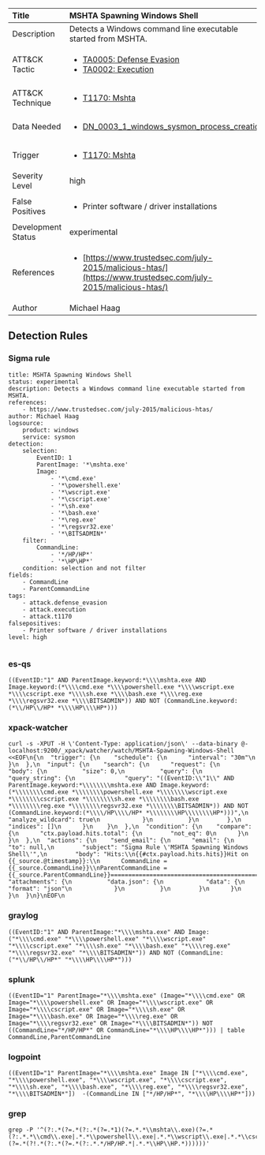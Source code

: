 | Title                | MSHTA Spawning Windows Shell                                                                                                                                                 |
|:---------------------|:------------------------------------------------------------------------------------------------------------------------------------------------------------|
| Description          | Detects a Windows command line executable started from MSHTA.                                                                                                                                           |
| ATT&amp;CK Tactic    | <ul><li>[TA0005: Defense Evasion](https://attack.mitre.org/tactics/TA0005)</li><li>[TA0002: Execution](https://attack.mitre.org/tactics/TA0002)</li></ul>  |
| ATT&amp;CK Technique | <ul><li>[T1170: Mshta](https://attack.mitre.org/techniques/T1170)</li></ul>                             |
| Data Needed          | <ul><li>[DN_0003_1_windows_sysmon_process_creation](../Data_Needed/DN_0003_1_windows_sysmon_process_creation.md)</li></ul>                                                         |
| Trigger              | <ul><li>[T1170: Mshta](../Triggers/T1170.md)</li></ul>  |
| Severity Level       | high                                                                                                                                                 |
| False Positives      | <ul><li>Printer software / driver installations</li></ul>                                                                  |
| Development Status   | experimental                                                                                                                                                |
| References           | <ul><li>[https://www.trustedsec.com/july-2015/malicious-htas/](https://www.trustedsec.com/july-2015/malicious-htas/)</li></ul>                                                          |
| Author               | Michael Haag                                                                                                                                                |


## Detection Rules

### Sigma rule

```
title: MSHTA Spawning Windows Shell
status: experimental
description: Detects a Windows command line executable started from MSHTA.
references:
    - https://www.trustedsec.com/july-2015/malicious-htas/
author: Michael Haag
logsource:
    product: windows
    service: sysmon
detection:
    selection:
        EventID: 1
        ParentImage: '*\mshta.exe'
        Image:
            - '*\cmd.exe'
            - '*\powershell.exe'
            - '*\wscript.exe'
            - '*\cscript.exe'
            - '*\sh.exe'
            - '*\bash.exe'
            - '*\reg.exe'
            - '*\regsvr32.exe'
            - '*\BITSADMIN*'
    filter:
        CommandLine:
            - '*/HP/HP*'
            - '*\HP\HP*'
    condition: selection and not filter
fields:
    - CommandLine
    - ParentCommandLine
tags:
    - attack.defense_evasion
    - attack.execution
    - attack.t1170
falsepositives:
    - Printer software / driver installations
level: high


```





### es-qs
    
```
((EventID:"1" AND ParentImage.keyword:*\\\\mshta.exe AND Image.keyword:(*\\\\cmd.exe *\\\\powershell.exe *\\\\wscript.exe *\\\\cscript.exe *\\\\sh.exe *\\\\bash.exe *\\\\reg.exe *\\\\regsvr32.exe *\\\\BITSADMIN*)) AND NOT (CommandLine.keyword:(*\\/HP\\/HP* *\\\\HP\\\\HP*)))
```


### xpack-watcher
    
```
curl -s -XPUT -H \'Content-Type: application/json\' --data-binary @- localhost:9200/_xpack/watcher/watch/MSHTA-Spawning-Windows-Shell <<EOF\n{\n  "trigger": {\n    "schedule": {\n      "interval": "30m"\n    }\n  },\n  "input": {\n    "search": {\n      "request": {\n        "body": {\n          "size": 0,\n          "query": {\n            "query_string": {\n              "query": "((EventID:\\"1\\" AND ParentImage.keyword:*\\\\\\\\mshta.exe AND Image.keyword:(*\\\\\\\\cmd.exe *\\\\\\\\powershell.exe *\\\\\\\\wscript.exe *\\\\\\\\cscript.exe *\\\\\\\\sh.exe *\\\\\\\\bash.exe *\\\\\\\\reg.exe *\\\\\\\\regsvr32.exe *\\\\\\\\BITSADMIN*)) AND NOT (CommandLine.keyword:(*\\\\/HP\\\\/HP* *\\\\\\\\HP\\\\\\\\HP*)))",\n              "analyze_wildcard": true\n            }\n          }\n        },\n        "indices": []\n      }\n    }\n  },\n  "condition": {\n    "compare": {\n      "ctx.payload.hits.total": {\n        "not_eq": 0\n      }\n    }\n  },\n  "actions": {\n    "send_email": {\n      "email": {\n        "to": null,\n        "subject": "Sigma Rule \'MSHTA Spawning Windows Shell\'",\n        "body": "Hits:\\n{{#ctx.payload.hits.hits}}Hit on {{_source.@timestamp}}:\\n      CommandLine = {{_source.CommandLine}}\\nParentCommandLine = {{_source.ParentCommandLine}}================================================================================\\n{{/ctx.payload.hits.hits}}",\n        "attachments": {\n          "data.json": {\n            "data": {\n              "format": "json"\n            }\n          }\n        }\n      }\n    }\n  }\n}\nEOF\n
```


### graylog
    
```
((EventID:"1" AND ParentImage:"*\\\\mshta.exe" AND Image:("*\\\\cmd.exe" "*\\\\powershell.exe" "*\\\\wscript.exe" "*\\\\cscript.exe" "*\\\\sh.exe" "*\\\\bash.exe" "*\\\\reg.exe" "*\\\\regsvr32.exe" "*\\\\BITSADMIN*")) AND NOT (CommandLine:("*\\/HP\\/HP*" "*\\\\HP\\\\HP*")))
```


### splunk
    
```
((EventID="1" ParentImage="*\\\\mshta.exe" (Image="*\\\\cmd.exe" OR Image="*\\\\powershell.exe" OR Image="*\\\\wscript.exe" OR Image="*\\\\cscript.exe" OR Image="*\\\\sh.exe" OR Image="*\\\\bash.exe" OR Image="*\\\\reg.exe" OR Image="*\\\\regsvr32.exe" OR Image="*\\\\BITSADMIN*")) NOT ((CommandLine="*/HP/HP*" OR CommandLine="*\\\\HP\\\\HP*"))) | table CommandLine,ParentCommandLine
```


### logpoint
    
```
((EventID="1" ParentImage="*\\\\mshta.exe" Image IN ["*\\\\cmd.exe", "*\\\\powershell.exe", "*\\\\wscript.exe", "*\\\\cscript.exe", "*\\\\sh.exe", "*\\\\bash.exe", "*\\\\reg.exe", "*\\\\regsvr32.exe", "*\\\\BITSADMIN*"])  -(CommandLine IN ["*/HP/HP*", "*\\\\HP\\\\HP*"]))
```


### grep
    
```
grep -P '^(?:.*(?=.*(?:.*(?=.*1)(?=.*.*\\mshta\\.exe)(?=.*(?:.*.*\\cmd\\.exe|.*.*\\powershell\\.exe|.*.*\\wscript\\.exe|.*.*\\cscript\\.exe|.*.*\\sh\\.exe|.*.*\\bash\\.exe|.*.*\\reg\\.exe|.*.*\\regsvr32\\.exe|.*.*\\BITSADMIN.*))))(?=.*(?!.*(?:.*(?=.*(?:.*.*/HP/HP.*|.*.*\\HP\\HP.*))))))'
```



